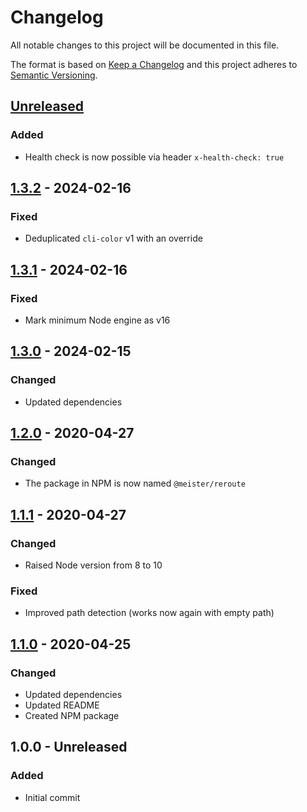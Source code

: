 # Changelog
All notable changes to this project will be documented in this file.

The format is based on [Keep a Changelog](http://keepachangelog.com/en/1.0.0/)
and this project adheres to [Semantic Versioning](http://semver.org/spec/v2.0.0.html).

## [Unreleased]
### Added
- Health check is now possible via header `x-health-check: true`

## [1.3.2] - 2024-02-16
### Fixed
- Deduplicated `cli-color` v1 with an override

## [1.3.1] - 2024-02-16
### Fixed
- Mark minimum Node engine as v16

## [1.3.0] - 2024-02-15
### Changed
- Updated dependencies

## [1.2.0] - 2020-04-27
### Changed
- The package in NPM is now named `@meister/reroute`

## [1.1.1] - 2020-04-27
### Changed
- Raised Node version from 8 to 10

### Fixed
- Improved path detection (works now again with empty path)

## [1.1.0] - 2020-04-25
### Changed
- Updated dependencies
- Updated README
- Created NPM package

## 1.0.0 - Unreleased
### Added
- Initial commit

[Unreleased]: https://github.com/meister/reroute/compare/v1.3.2...HEAD
[1.3.2]: https://github.com/meister/reroute/compare/v1.3.1...v1.3.2
[1.3.1]: https://github.com/meister/reroute/compare/v1.3.0...v1.3.1
[1.3.0]: https://github.com/meister/reroute/compare/v1.2.0...v1.3.0
[1.2.0]: https://github.com/meister/reroute/compare/v1.1.1...v1.2.0
[1.1.1]: https://github.com/meister/reroute/compare/v1.1.0...v1.1.1
[1.1.0]: https://github.com/meister/reroute/compare/v1.0.0...v1.1.0